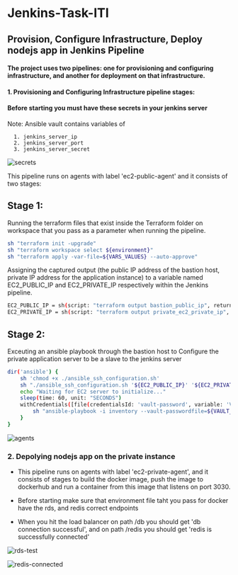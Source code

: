 # Jenkins-Task-ITI
## Provision, Configure Infrastructure, Deploy nodejs app in Jenkins Pipeline

#### The project uses two pipelines: one for provisioning and configuring infrastructure, and another for deployment on that infrastructure.

#### 1. Provisioning and Configuring Infrastructure pipeline stages:

#### Before starting you must have these secrets in your jenkins server
Note: Ansible vault contains variables of 

      1. jenkins_server_ip
      2. jenkins_server_port
      3. jenkins_server_secret

![secrets](https://github.com/aiishaa/Jenkins-Task-ITI/assets/57088227/3c827615-4728-4979-8281-8e1f26ae933c)

   
   This pipeline runs on agents with label 'ec2-public-agent' and it consists of two stages:
 
   ## Stage 1: ## 

Running the terraform files that exist inside the Terraform folder on workspace that you pass as a parameter when running the pipeline. 
```bash             
sh "terraform init -upgrade"
sh "terraform workspace select ${environment}"
sh "terraform apply -var-file=${VARS_VALUES} --auto-approve"
```

Assigning the captured output (the public IP address of the bastion host, private IP address for the application instance) to a variable named EC2_PUBLIC_IP and EC2_PRIVATE_IP respectively within the Jenkins pipeline.

```bash
EC2_PUBLIC_IP = sh(script: "terraform output bastion_public_ip", returnStdout: true).trim()
EC2_PRIVATE_IP = sh(script: "terraform output private_ec2_private_ip", returnStdout: true).trim()
```


## Stage 2:
Exceuting an ansible playbook through the bastion host to Configure the private application server to be a slave to the jenkins server 

```bash
dir('ansible') {
    sh 'chmod +x ./ansible_ssh_configuration.sh'
    sh "./ansible_ssh_configuration.sh '${EC2_PUBLIC_IP}' '${EC2_PRIVATE_IP}'"                        
    echo "Waiting for EC2 server to initialize..."
    sleep(time: 60, unit: "SECONDS") 
    withCredentials([file(credentialsId: 'vault-password', variable: 'VAULT_PASSWORD')]) {
        sh "ansible-playbook -i inventory --vault-passwordfile=${VAULT_PASSWORD} --ssh-common-args='-o StrictHostKeyChecking=no' playbook.yml"
    }
}
```

![agents](https://github.com/aiishaa/Jenkins-Task-ITI/assets/57088227/4c7c53d5-4360-490c-84c4-a01899dfd359)


### 2. Depolying nodejs app on the private instance    
   - This pipeline runs on agents with label 'ec2-private-agent', and it consists of stages to build the docker image, push the image to dockerhub and run a container from this image that listens on port 3030.

   - Before starting make sure that environment file taht you pass for docker have the rds, and redis correct endpoints 

   - When you hit the load balancer on path /db you should get 'db connection successful', and on path /redis you should get 'redis is successfully connected' 



![rds-test](https://github.com/aiishaa/Jenkins-Task-ITI/assets/57088227/bcfc8145-9808-4312-bc59-dc1ab3f74569)



![redis-connected](https://github.com/aiishaa/Jenkins-Task-ITI/assets/57088227/8547e5b6-e732-4e0a-8300-793663d831cf)



